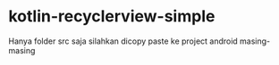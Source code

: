 # kotlin-recyclerview-simple

Hanya folder src saja silahkan dicopy paste ke project android masing-masing
